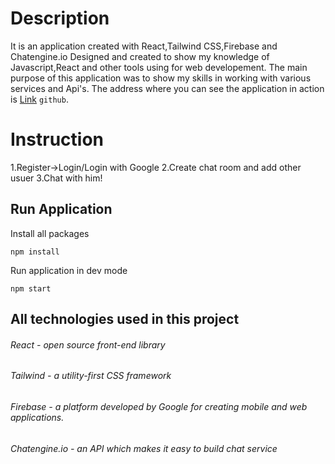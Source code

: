 # Description
It is an application created with React,Tailwind CSS,Firebase and Chatengine.io Designed and created to show my knowledge of Javascript,React and other tools using for web developement. The main purpose of this application  was to show my skills in working with various services and Api's.  The address where you can see the application in action is [Link](https://hasher098.github.io/chat-app/) `github`. 

# Instruction

1.Register->Login/Login with Google
2.Create chat room and add other usuer
3.Chat with him!




## Run Application

Install all packages

```
npm install
```
Run application in dev mode
```
npm start
```

## All technologies used in this project

###### React - open source front-end library 
###### Tailwind - a utility-first CSS framework
###### Firebase - a platform developed by Google for creating mobile and web applications.
###### Chatengine.io - an API which makes it easy to build chat service

                         
    
 







